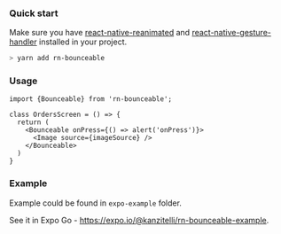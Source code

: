 ### Quick start

Make sure you have [react-native-reanimated](https://github.com/software-mansion/react-native-reanimated) and [react-native-gesture-handler](https://github.com/software-mansion/react-native-gesture-handler) installed in your project.

```bash
> yarn add rn-bounceable
```

### Usage

```tsx
import {Bounceable} from 'rn-bounceable';

class OrdersScreen = () => {
  return (
    <Bounceable onPress={() => alert('onPress')}>
      <Image source={imageSource} />
    </Bounceable>
  )
}
```

### Example

Example could be found in `expo-example` folder.

See it in Expo Go - https://expo.io/@kanzitelli/rn-bounceable-example.
